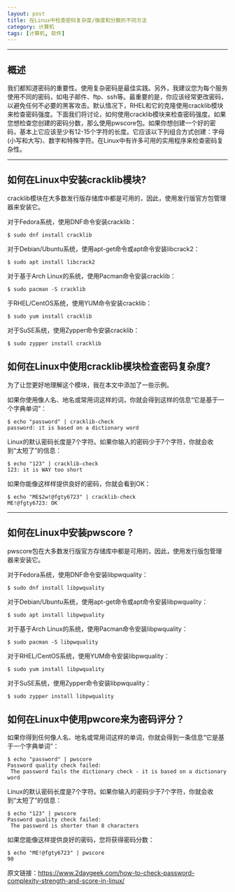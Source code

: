 ```yaml
---
layout: post
title: 在Linux中检查密码复杂度/强度和分数的不同方法
category: 计算机
tags: [计算机, 软件]
---
```



----------
## 概述
我们都知道密码的重要性。使用复杂密码是最佳实践。另外，我建议您为每个服务使用不同的密码，如电子邮件、ftp、ssh等。最重要的是，你应该经常更改密码，以避免任何不必要的黑客攻击。默认情况下，RHEL和它的克隆使用cracklib模块来检查密码强度。下面我们将讨论，如何使用cracklib模块来检查密码强度。如果您想检查您创建的密码分数，那么使用pwscore包。如果你想创建一个好的密码，基本上它应该至少有12-15个字符的长度。它应该以下列组合方式创建：字母(小写和大写)、数字和特殊字符。在Linux中有许多可用的实用程序来检查密码复杂性。

----------
## 如何在Linux中安装cracklib模块?

cracklib模块在大多数发行版存储库中都是可用的，因此，使用发行版官方包管理器来安装它。

对于Fedora系统，使用DNF命令安装cracklib：

```
$ sudo dnf install cracklib
```

对于Debian/Ubuntu系统，使用apt-get命令或apt命令安装libcrack2：

```
$ sudo apt install libcrack2
```

对于基于Arch Linux的系统，使用Pacman命令安装cracklib：

```
$ sudo pacman -S cracklib
```

于RHEL/CentOS系统，使用YUM命令安装cracklib：

```
$ sudo yum install cracklib
```

对于SuSE系统，使用Zypper命令安装cracklib：

```
$ sudo zypper install cracklib
```

## 如何在Linux中使用cracklib模块检查密码复杂度?

为了让您更好地理解这个模块，我在本文中添加了一些示例。

如果你使用像人名、地名或常用词这样的词，你就会得到这样的信息“它是基于一个字典单词”：

```
$ echo "password" | cracklib-check
password: it is based on a dictionary word
```

Linux的默认密码长度是7个字符。如果你输入的密码少于7个字符，你就会收到“太短了”的信息：

```
$ echo "123" | cracklib-check 
123: it is WAY too short
```

如果你能像这样样提供良好的密码，你就会看到OK：

```
$ echo "ME$2w!@fgty6723" | cracklib-check
ME!@fgty6723: OK
```


----------
## 如何在Linux中安装pwscore ?

pwscore包在大多数发行版官方存储库中都是可用的，因此，使用发行版包管理器来安装它。

对于Fedora系统，使用DNF命令安装libpwquality：

```
$ sudo dnf install libpwquality
```

对于Debian/Ubuntu系统，使用apt-get命令或apt命令安装libpwquality：

```
$ sudo apt install libpwquality
```

对于基于Arch Linux的系统，使用Pacman命令安装libpwquality：

```
$ sudo pacman -S libpwquality
```

对于RHEL/CentOS系统，使用YUM命令安装libpwquality：

```
$ sudo yum install libpwquality
```

对于SuSE系统，使用Zypper命令安装libpwquality：

```
$ sudo zypper install libpwquality
```

## 如何在Linux中使用pwcore来为密码评分？

如果你得到任何像人名、地名或常用词这样的单词，你就会得到一条信息“它是基于一个字典单词”：

```
$ echo "password" | pwscore
Password quality check failed:
 The password fails the dictionary check - it is based on a dictionary word
```

Linux的默认密码长度是7个字符。如果你输入的密码少于7个字符，你就会收到“太短了”的信息：

```
$ echo "123" | pwscore
Password quality check failed:
 The password is shorter than 8 characters
```

如果您能像这样提供良好的密码，您将获得密码分数：

```
$ echo "ME!@fgty6723" | pwscore
90
```

原文链接：https://www.2daygeek.com/how-to-check-password-complexity-strength-and-score-in-linux/